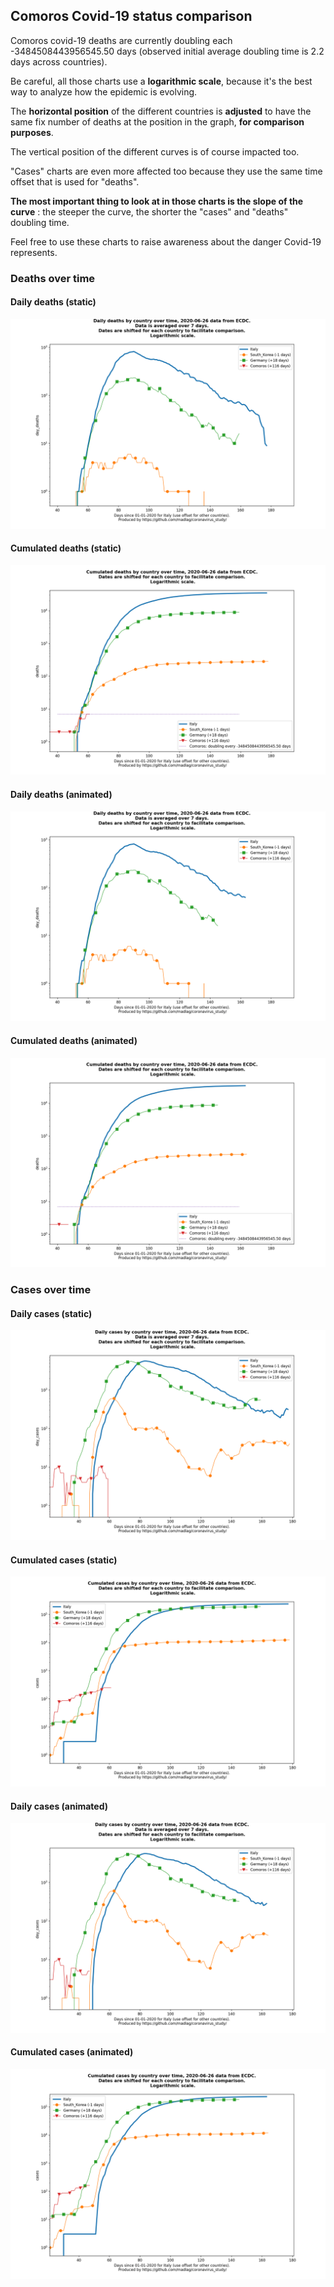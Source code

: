## Comoros Covid-19 status comparison 

Comoros covid-19 deaths are currently doubling each -3484508443956545.50 days (observed initial average doubling time is 2.2 days across countries).



Be careful, all those charts use a **logarithmic scale**, because it's the best way to analyze how the epidemic is evolving.
 
The **horizontal position** of the different countries is **adjusted** to have the same fix number of deaths at the position in the graph, **for comparison purposes**.

The vertical position of the different curves is of course impacted too.

"Cases" charts are even more affected too because they use the same time offset that is used for "deaths".

**The most important thing to look at in those charts is the slope of the curve** : the steeper the curve, the shorter the "cases" and "deaths" doubling time.

Feel free to use these charts to raise awareness about the danger Covid-19 represents. 


 
### Deaths over time
 
#### Daily deaths (static)
![Comoros covid-19 daily deaths static chart](https://raw.githubusercontent.com/madlag/coronavirus_study/master/notebooks/graphs/2020-06-26/countries/Comoros/2020-06-26_Comoros_day_deaths.png "Comoros covid-19 day_deaths static chart")   
 
#### Cumulated deaths (static)
![Comoros covid-19 cumulated deaths static chart](https://raw.githubusercontent.com/madlag/coronavirus_study/master/notebooks/graphs/2020-06-26/countries/Comoros/2020-06-26_Comoros_deaths.png "Comoros covid-19 deaths static chart")   
 
#### Daily deaths (animated)
![Comoros covid-19 daily deaths animated chart](https://raw.githubusercontent.com/madlag/coronavirus_study/master/notebooks/graphs/2020-06-26/countries/Comoros/2020-06-26_Comoros_day_deaths.gif "Comoros covid-19 day_deaths animated chart")   
 
#### Cumulated deaths (animated)
![Comoros covid-19 cumulated deaths animated chart](https://raw.githubusercontent.com/madlag/coronavirus_study/master/notebooks/graphs/2020-06-26/countries/Comoros/2020-06-26_Comoros_deaths.gif "Comoros covid-19 deaths animated chart")   

 
### Cases over time
 
#### Daily cases (static)
![Comoros covid-19 daily cases static chart](https://raw.githubusercontent.com/madlag/coronavirus_study/master/notebooks/graphs/2020-06-26/countries/Comoros/2020-06-26_Comoros_day_cases.png "Comoros covid-19 day_cases static chart")   
 
#### Cumulated cases (static)
![Comoros covid-19 cumulated cases static chart](https://raw.githubusercontent.com/madlag/coronavirus_study/master/notebooks/graphs/2020-06-26/countries/Comoros/2020-06-26_Comoros_cases.png "Comoros covid-19 cases static chart")   
 
#### Daily cases (animated)
![Comoros covid-19 daily cases animated chart](https://raw.githubusercontent.com/madlag/coronavirus_study/master/notebooks/graphs/2020-06-26/countries/Comoros/2020-06-26_Comoros_day_cases.gif "Comoros covid-19 day_cases animated chart")   
 
#### Cumulated cases (animated)
![Comoros covid-19 cumulated cases animated chart](https://raw.githubusercontent.com/madlag/coronavirus_study/master/notebooks/graphs/2020-06-26/countries/Comoros/2020-06-26_Comoros_cases.gif "Comoros covid-19 cases animated chart")   

